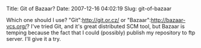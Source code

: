 Title: Git of Bazaar?
Date: 2007-12-16 04:02:19
Slug: git-of-bazaar

Which one should I use? "Git":http://git.or.cz/ or "Bazaar":http://bazaar-vcs.org/? I've tried Git, and it's great distributed SCM tool, but Bazaar is temping because the fact that I could (possibly) publish my repository to ftp server. I'll give it a try.